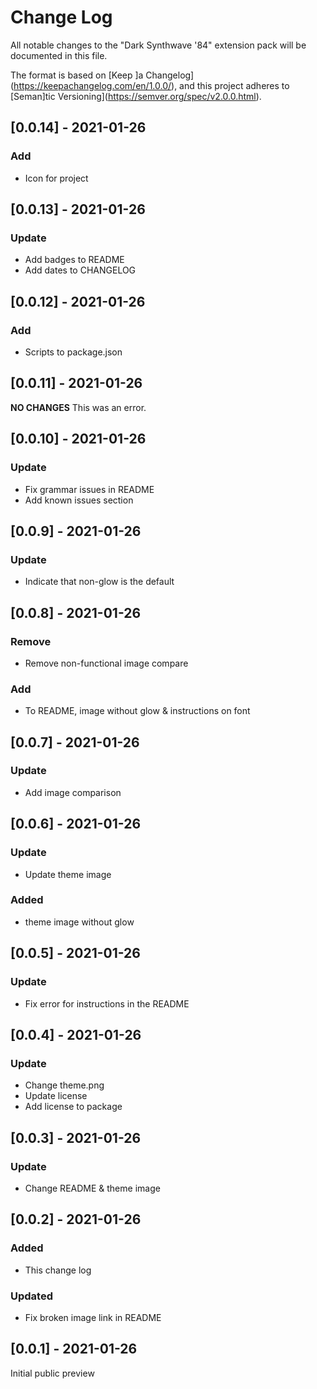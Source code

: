 # Change Log

All notable changes to the "Dark Synthwave '84"
extension pack will be documented in this file.

The format is based on [Keep ]a Changelog](https://keepachangelog.com/en/1.0.0/),
and this project adheres to [Seman]tic Versioning](https://semver.org/spec/v2.0.0.html).

## [0.0.14] - 2021-01-26

### Add

- Icon for project

## [0.0.13] - 2021-01-26

### Update

- Add badges to README
- Add dates to CHANGELOG

## [0.0.12] - 2021-01-26

### Add

- Scripts to package.json

## [0.0.11] - 2021-01-26

**NO CHANGES**
This was an error.

## [0.0.10] - 2021-01-26

### Update

- Fix grammar issues in README
- Add known issues section

## [0.0.9] - 2021-01-26

### Update

- Indicate that non-glow is the default

## [0.0.8] - 2021-01-26

### Remove

- Remove non-functional image compare

### Add

- To README, image without glow & instructions on font

## [0.0.7] - 2021-01-26

### Update

- Add image comparison

## [0.0.6] - 2021-01-26

### Update

- Update theme image

### Added

- theme image without glow

## [0.0.5] - 2021-01-26

### Update

- Fix error for instructions in the README

## [0.0.4] - 2021-01-26

### Update

- Change theme.png
- Update license
- Add license to package

## [0.0.3] - 2021-01-26

### Update

- Change README & theme image

## [0.0.2] - 2021-01-26

### Added

- This change log

### Updated

- Fix broken image link in README

## [0.0.1] - 2021-01-26

Initial public preview
